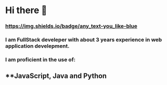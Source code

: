 # Hi there 👋
###  https://img.shields.io/badge/any_text-you_like-blue
###  I am FullStack develeper with about 3 years experience in web application develepment.
###  I am proficient in the use of:
##  **JavaScript, Java and Python
